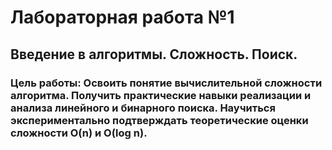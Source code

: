 # Лабораторная работа №1 
## Введение в алгоритмы. Сложность. Поиск.
### Цель работы: Освоить понятие вычислительной сложности алгоритма. Получить практические навыки реализации и анализа линейного и бинарного поиска. Научиться экспериментально подтверждать теоретические оценки сложности O(n) и O(log n).